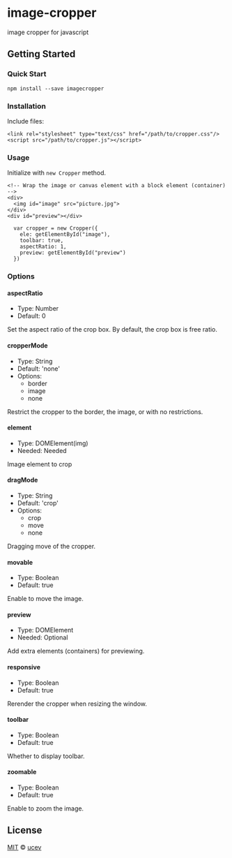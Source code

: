 # image-cropper
image cropper for javascript

## Getting Started

### Quick Start
```
npm install --save imagecropper
```

### Installation
Include files:  
```
<link rel="stylesheet" type="text/css" href="/path/to/cropper.css"/>
<script src="/path/to/cropper.js"></script>
```

### Usage
Initialize with `new Cropper` method.  
```
<!-- Wrap the image or canvas element with a block element (container) -->
<div>
  <img id="image" src="picture.jpg">
</div>
<div id="preview"></div>
```

```
  var cropper = new Cropper({
    ele: getElementById("image"),
    toolbar: true, 
    aspectRatio: 1,
    preview: getElementById("preview")
  })
```

### Options

#### aspectRatio
+ Type: Number
+ Default: 0

Set the aspect ratio of the crop box. By default, the crop box is free ratio.  

#### cropperMode
+ Type: String
+ Default: 'none'
+ Options:
  * border
  * image
  * none

Restrict the cropper to the border, the image, or with no restrictions.

#### element
+ Type: DOMElement(img)
+ Needed: Needed

Image element to crop

#### dragMode
+ Type: String
+ Default: 'crop'
+ Options:  
  * crop
  * move
  * none

Dragging move of the cropper.

#### movable
+ Type: Boolean
+ Default: true

Enable to move the image.

#### preview
+ Type: DOMElement
+ Needed: Optional

Add extra elements (containers) for previewing.

#### responsive
+ Type: Boolean
+ Default: true

Rerender the cropper when resizing the window.

#### toolbar
+ Type: Boolean
+ Default: true

Whether to display toolbar.

#### zoomable
+ Type: Boolean
+ Default: true

Enable to zoom the image.

## License
[MIT](https://opensource.org/licenses/MIT) &copy; [ucev](https://github.com/ucev)